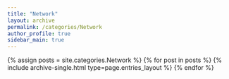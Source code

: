 ```yaml
---
title: "Network"
layout: archive
permalink: /categories/Network
author_profile: true
sidebar_main: true
---
```


{% assign posts = site.categories.Network %}
{% for post in posts %} {% include archive-single.html type=page.entries_layout %} {% endfor %}
